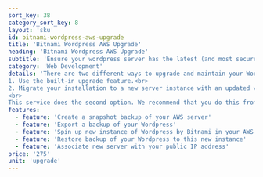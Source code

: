 ```yaml
---
sort_key: 38
category_sort_key: 8
layout: 'sku'
id: bitnami-wordpress-aws-upgrade
title: 'Bitnami Wordpress AWS Upgrade'
heading: 'Bitnami Wordpress AWS Upgrade'
subtitle: 'Ensure your wordpress server has the latest (and most secure) software'
category: 'Web Development'
details: 'There are two different ways to upgrade and maintain your WordPress installation:<br>
1. Use the built-in upgrade feature.<br>
2. Migrate your installation to a new server instance with an updated version of the application and/or underlying components.<br>
<br>
This service does the second option. We recommend that you do this from time to time to make sure that you not only have the best and latest version of WordPress, but also have the latest (and most secure) versions of Apache, MySQL and other software that WordPress runs on. We can migrate your site to the latest images available in the Bitnami library to make sure that you always have access to the most up-to-date software.'
features:
  - feature: 'Create a snapshot backup of your AWS server'
  - feature: 'Export a backup of your Wordpress'
  - feature: 'Spin up new instance of Wordpress by Bitnami in your AWS environment'
  - feature: 'Restore backup of your Wordpress to this new instance'
  - feature: 'Associate new server with your public IP address'
price: '275'
unit: 'upgrade'
---
```

